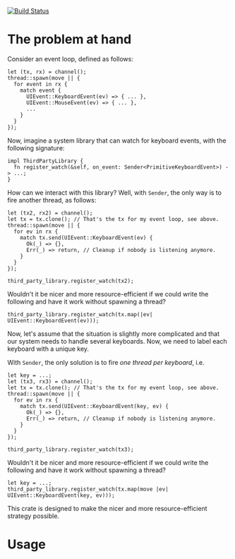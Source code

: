 [![Build Status](https://api.travis-ci.org/Yoric/channels.rs.svg?branch=master)](https://travis-ci.org/Yoric/channels.rs)

# The problem at hand

Consider an event loop, defined as follows:

```ignore
let (tx, rx) = channel();
thread::spawn(move || {
  for event in rx {
    match event {
      UIEvent::KeyboardEvent(ev) => { ... },
      UIEvent::MouseEvent(ev) => { ... },
      ...
    }
  }
});
```

Now, imagine a system library that can watch for keyboard events, with the following signature:

```ignore
impl ThirdPartyLibrary {
  fn register_watch(&self, on_event: Sender<PrimitiveKeyboardEvent>) -> ...;
}
```

How can we interact with this library? Well, with `Sender`, the only way is to fire another
thread, as follows:

```ignore
let (tx2, rx2) = channel();
let tx = tx.clone(); // That's the tx for my event loop, see above.
thread::spawn(move || {
  for ev in rx {
    match tx.send(UIEvent::KeyboardEvent(ev) {
      Ok(_) => {},
      Err(_) => return, // Cleanup if nobody is listening anymore.
    }
  }
});

third_party_library.register_watch(tx2);
```

Wouldn't it be nicer and more resource-efficient if we could write the following and have it
work without spawning a thread?

```ignore
third_party_library.register_watch(tx.map(|ev| UIEvent::KeyboardEvent(ev)));
```

Now, let's assume that the situation is slightly more complicated and that our system needs
to handle several keyboards. Now, we need to label each keyboard with a unique key.

With `Sender`, the only solution is to fire *one thread per keyboard*, i.e.

```ignore
let key = ...;
let (tx3, rx3) = channel();
let tx = tx.clone(); // That's the tx for my event loop, see above.
thread::spawn(move || {
  for ev in rx {
    match tx.send(UIEvent::KeyboardEvent(key, ev) {
      Ok(_) => {},
      Err(_) => return, // Cleanup if nobody is listening anymore.
    }
  }
});

third_party_library.register_watch(tx3);
```

Wouldn't it be nicer and more resource-efficient if we could write the following and have it
work without spawning a thread?

```ignore
let key = ...;
third_party_library.register_watch(tx.map(move |ev| UIEvent::KeyboardEvent(key, ev)));
```

This crate is designed to make the nicer and more resource-efficient strategy possible.


# Usage